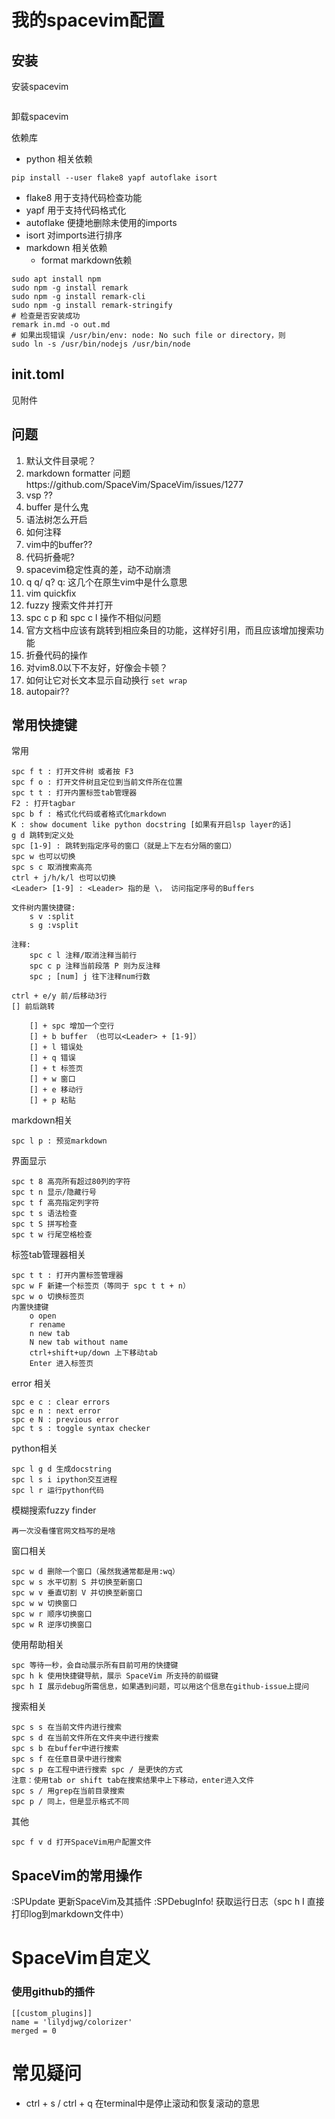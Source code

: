 # 我的spacevim配置

## 安装
安装spacevim
```
```
卸载spacevim

依赖库
* python 相关依赖
```
pip install --user flake8 yapf autoflake isort
```
  * flake8 用于支持代码检查功能
  * yapf 用于支持代码格式化
  * autoflake 便捷地删除未使用的imports
  * isort 对imports进行排序
* markdown 相关依赖
  * format markdown依赖
```
sudo apt install npm
sudo npm -g install remark
sudo npm -g install remark-cli
sudo npm -g install remark-stringify
# 检查是否安装成功
remark in.md -o out.md
# 如果出现错误 /usr/bin/env: node: No such file or directory，则
sudo ln -s /usr/bin/nodejs /usr/bin/node
```


## init.toml
见附件

## 问题
1. 默认文件目录呢？
4. markdown formatter 问题https://github.com/SpaceVim/SpaceVim/issues/1277
5. vsp ??
6. buffer 是什么鬼
7. 语法树怎么开启
8. 如何注释
9. vim中的buffer??
10. 代码折叠呢?
11. spacevim稳定性真的差，动不动崩溃
12. q q/ q? q: 这几个在原生vim中是什么意思
13. vim quickfix
16. fuzzy 搜索文件并打开
17. spc c p 和 spc c l 操作不相似问题
18. 官方文档中应该有跳转到相应条目的功能，这样好引用，而且应该增加搜索功能
19. 折叠代码的操作
20. 对vim8.0以下不友好，好像会卡顿？
21. 如何让它对长文本显示自动换行 `set wrap`
22. autopair??

## 常用快捷键
常用

    spc f t : 打开文件树 或者按 F3
    spc f o : 打开文件树且定位到当前文件所在位置
    spc t t : 打开内置标签tab管理器
    F2 : 打开tagbar
    spc b f : 格式化代码或者格式化markdown
    K : show document like python docstring [如果有开启lsp layer的话]
    g d 跳转到定义处
    spc [1-9] : 跳转到指定序号的窗口（就是上下左右分隔的窗口）
    spc w 也可以切换
    spc s c 取消搜索高亮
    ctrl + j/h/k/l 也可以切换
    <Leader> [1-9] : <Leader> 指的是 \， 访问指定序号的Buffers

    文件树内置快捷键:
        s v :split
        s g :vsplit

    注释:
        spc c l 注释/取消注释当前行
        spc c p 注释当前段落 P 则为反注释
        spc ; [num] j 往下注释num行数

    ctrl + e/y 前/后移动3行
    [] 前后跳转

        [] + spc 增加一个空行
        [] + b buffer （也可以<Leader> + [1-9]）
        [] + l 错误处
        [] + q 错误
        [] + t 标签页
        [] + w 窗口
        [] + e 移动行
        [] + p 粘贴


markdown相关

    spc l p : 预览markdown

界面显示

    spc t 8 高亮所有超过80列的字符
    spc t n 显示/隐藏行号
    spc t f 高亮指定列字符
    spc t s 语法检查
    spc t S 拼写检查
    spc t w 行尾空格检查

标签tab管理器相关

    spc t t : 打开内置标签管理器
    spc w F 新建一个标签页（等同于 spc t t + n）
    spc w o 切换标签页
    内置快捷键
        o open
        r rename
        n new tab
        N new tab without name
        ctrl+shift+up/down 上下移动tab
        Enter 进入标签页


error 相关

    spc e c : clear errors
    spc e n : next error
    spc e N : previous error
    spc t s : toggle syntax checker

python相关

    spc l g d 生成docstring
    spc l s i ipython交互进程
    spc l r 运行python代码

模糊搜索fuzzy finder

    再一次没看懂官网文档写的是啥

窗口相关

    spc w d 删除一个窗口（虽然我通常都是用:wq）
    spc w s 水平切割 S 并切换至新窗口
    spc w v 垂直切割 V 并切换至新窗口
    spc w w 切换窗口
    spc w r 顺序切换窗口
    spc w R 逆序切换窗口

使用帮助相关

    spc 等待一秒，会自动展示所有目前可用的快捷键
    spc h k 使用快捷键导航，展示 SpaceVim 所支持的前缀键
    spc h I 展示debug所需信息，如果遇到问题，可以用这个信息在github-issue上提问

搜索相关

    spc s s 在当前文件内进行搜索
    spc s d 在当前文件所在文件夹中进行搜索
    spc s b 在buffer中进行搜索
    spc s f 在任意目录中进行搜索
    spc s p 在工程中进行搜索 spc / 是更快的方式
    注意：使用tab or shift tab在搜索结果中上下移动，enter进入文件
    spc s / 用grep在当前目录搜索
    spc p / 同上，但是显示格式不同

其他

    spc f v d 打开SpaceVim用户配置文件

## SpaceVim的常用操作
:SPUpdate  更新SpaceVim及其插件
:SPDebugInfo! 获取运行日志（spc h I 直接打印log到markdown文件中）

# SpaceVim自定义

### 使用github的插件

    [[custom_plugins]]
    name = 'lilydjwg/colorizer'
    merged = 0


# 常见疑问
* ctrl + s / ctrl + q 在terminal中是停止滚动和恢复滚动的意思

